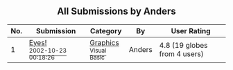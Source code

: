 ﻿<div align="center">

## All Submissions by Anders

</div>

No.  | Submission | Category | By   | User Rating
---- | ---------- | -------- | ---- | -----------
1 | [Eyes\!<br /><sup>2002-10-23 00:18:26</sup>](https://github.com/Planet-Source-Code/anders-eyes__1-40178) | [Graphics<br /><sup>Visual Basic</sup>](../ByCategory/graphics__1-46.md) | Anders | 4.8 (19 globes from 4 users)
